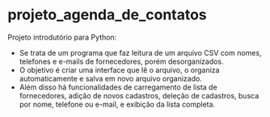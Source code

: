 # projeto_agenda_de_contatos

Projeto introdutório para Python:
* Se trata de um programa que faz leitura de um arquivo CSV com nomes, telefones e e-mails de fornecedores, porém desorganizados.
* O objetivo é criar uma interface que lê o arquivo, o organiza automaticamente e salva em novo arquivo organizado.
* Além disso há funcionalidades de carregamento de lista de fornecedores, adição de novos cadastros, deleção de cadastros, busca por nome, telefone ou e-mail, e exibição da lista completa.
